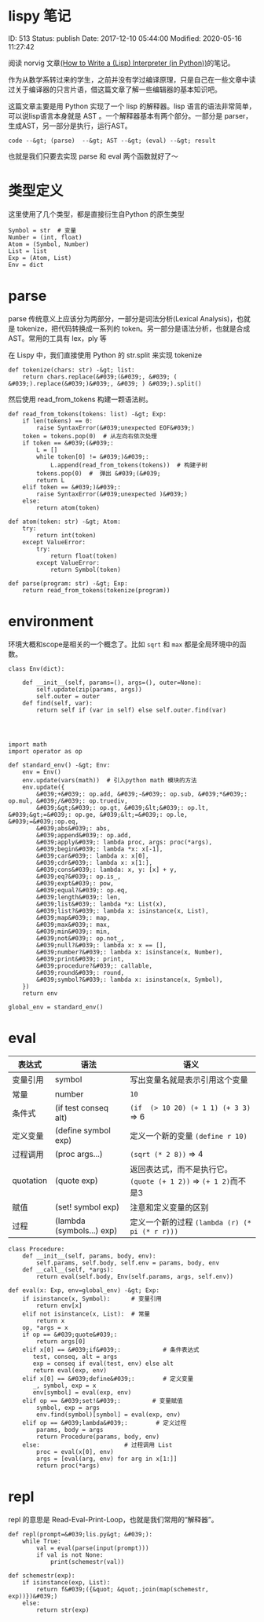 # lispy 笔记


ID: 513
Status: publish
Date: 2017-12-10 05:44:00
Modified: 2020-05-16 11:27:42


阅读 norvig 文章[(How to Write a (Lisp) Interpreter (in Python))][1]的笔记。

作为从数学系转过来的学生，之前并没有学过编译原理，只是自己在一些文章中读过关于编译器的只言片语，借这篇文章了解一些编辑器的基本知识吧。

这篇文章主要是用 Python 实现了一个 lisp 的解释器。lisp 语言的语法非常简单，可以说lisp语言本身就是 AST 。一个解释器基本有两个部分。一部分是 parser，生成AST，另一部分是执行，运行AST。

```
code --&gt; (parse)  --&gt; AST --&gt; (eval) --&gt; result
```

也就是我们只要去实现 parse 和 eval 两个函数就好了～


# 类型定义

这里使用了几个类型，都是直接衍生自Python 的原生类型

```
Symbol = str  # 变量
Number = (int, float)
Atom = (Symbol, Number)
List = list
Exp = (Atom, List)
Env = dict
```

# parse

parse 传统意义上应该分为两部分，一部分是词法分析(Lexical Analysis)，也就是 tokenize，把代码转换成一系列的 token。另一部分是语法分析，也就是合成 AST。常用的工具有 lex，ply 等

在 Lispy 中，我们直接使用 Python 的 str.split 来实现 tokenize

```
def tokenize(chars: str) -&gt; list:
    return chars.replace(&#039;(&#039;, &#039; ( &#039;).replace(&#039;)&#039;, &#039; ) &#039;).split()
```

然后使用 read_from_tokens 构建一颗语法树。

```
def read_from_tokens(tokens: list) -&gt; Exp:
    if len(tokens) == 0:
        raise SyntaxError(&#039;unexpected EOF&#039;)
    token = tokens.pop(0)  # 从左向右依次处理
    if token == &#039;(&#039;:
        L = []
        while token[0] != &#039;)&#039;:
            L.append(read_from_tokens(tokens))  # 构建子树
        tokens.pop(0)  #  弹出 &#039;(&#039;
        return L
    elif token == &#039;)&#039;:
        raise SyntaxError(&#039;unexpected )&#039;)
    else:
        return atom(token)

def atom(token: str) -&gt; Atom:
    try:
        return int(token)
    except ValueError:
        try:
            return float(token)
        except ValueError:
            return Symbol(token)

def parse(program: str) -&gt; Exp:
    return read_from_tokens(tokenize(program))
```

# environment

环境大概和scope是相关的一个概念了。比如 `sqrt` 和 `max` 都是全局环境中的函数。

```
class Env(dict):

    def __init__(self, params=(), args=(), outer=None):
        self.update(zip(params, args))
        self.outer = outer
    def find(self, var):
        return self if (var in self) else self.outer.find(var)




import math
import operator as op

def standard_env() -&gt; Env:
    env = Env()
    env.update(vars(math))  # 引入python math 模块的方法
    env.update({
        &#039;+&#039;: op.add, &#039;-&#039;: op.sub, &#039;*&#039;: op.mul, &#039;/&#039;: op.truediv,
        &#039;&gt;&#039;: op.gt, &#039;&lt;&#039;: op.lt, &#039;&gt;=&#039;: op.ge, &#039;&lt;=&#039;: op.le, &#039;=&#039;:op.eq,
        &#039;abs&#039;: abs,
        &#039;append&#039;: op.add,
        &#039;apply&#039;: lambda proc, args: proc(*args),
        &#039;begin&#039;: lambda *x: x[-1],
        &#039;car&#039;: lambda x: x[0],
        &#039;cdr&#039;: lambda x: x[1:],
        &#039;cons&#039;: lambda: x, y: [x] + y,
        &#039;eq?&#039;: op.is_,
        &#039;expt&#039;: pow,
        &#039;equal?&#039;: op.eq,
        &#039;length&#039;: len,
        &#039;list&#039;: lambda *x: List(x),
        &#039;list?&#039;: lambda x: isinstance(x, List),
        &#039;map&#039;: map,
        &#039;max&#039;: max,
        &#039;min&#039;: min,
        &#039;not&#039;: op.not_,
        &#039;null?&#039;: lambda x: x == [],
        &#039;number?&#039;: lambda x: isinstance(x, Number),
        &#039;print&#039;: print,
        &#039;procedure?&#039;: callable,
        &#039;round&#039;: round,
        &#039;symbol?&#039;: lambda x: isinstance(x, Symbol),
    })
    return env

global_env = standard_env()
```

# eval

|表达式|语法|语义
|--|--|--|
|变量引用|symbol|写出变量名就是表示引用这个变量|
|常量|number|`10`|
|条件式|(if test conseq alt)|`(if  (> 10 20) (+ 1 1) (+ 3 3)` => 6|
|定义变量|(define symbol exp)|定义一个新的变量 `(define r 10)`|
|过程调用|(proc args...)|`(sqrt (* 2 8))` => 4|
|quotation|(quote exp)|返回表达式，而不是执行它。`(quote (+ 1 2))` => `(+ 1 2)`而不是3|
|赋值|(set! symbol exp)|注意和定义变量的区别|
|过程|(lambda (symbols...) exp)|定义一个新的过程 `(lambda (r) (* pi (* r r)))`|

```
class Procedure:
    def __init__(self, params, body, env):
        self.params, self.body, self.env = params, body, env
    def __call__(self, *args):
        return eval(self.body, Env(self.params, args, self.env))

def eval(x: Exp, env=global_env) -&gt; Exp:
    if isinstance(x, Symbol):      # 变量引用
        return env[x]
    elif not isinstance(x, List):  # 常量
        return x
    op, *args = x
    if op == &#039;quote&#039;:
        return args[0]
    elif x[0] == &#039;if&#039;:            # 条件表达式
       test, conseq, alt = args
       exp = conseq if eval(test, env) else alt
       return eval(exp, env)
    elif x[0] == &#039;define&#039;:        # 定义变量
       _, symbol, exp = x
       env[symbol] = eval(exp, env)
    elif op == &#039;set!&#039;:         # 变量赋值
        symbol, exp = args
        env.find(symbol)[symbol] = eval(exp, env)
    elif op == &#039;lambda&#039;:        # 定义过程
        params, body = args
        return Procedure(params, body, env)
    else:                        # 过程调用 List
        proc = eval(x[0], env)
        args = [eval(arg, env) for arg in x[1:]]
        return proc(*args)
```

# repl

repl 的意思是 Read-Eval-Print-Loop，也就是我们常用的“解释器”。

```
def repl(prompt=&#039;lis.py&gt; &#039;):
    while True:
        val = eval(parse(input(prompt)))
        if val is not None:
            print(schemestr(val))

def schemestr(exp):
    if isinstance(exp, List):
        return f&#039;({&quot; &quot;.join(map(schemestr, exp))})&#039;)
    else:
        return str(exp)
```




[1]: http://norvig.com/lispy.html